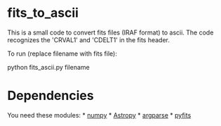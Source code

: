 fits_to_ascii
=============
This is a small code to convert fits files (IRAF format) to ascii.
The code recognizes the 'CRVAL1' and 'CDELT1' in the fits header.

To  run (replace filename with fits file):

  python fits_ascii.py filename
  
Dependencies
============
You need these modules: * [numpy](http://numpy.org)
                        * [Astropy](http://astropy.org)
                        * [argparse](https://docs.python.org/3/library/argparse.html)
                        * [pyfits](http://www.astropython.org/) 

